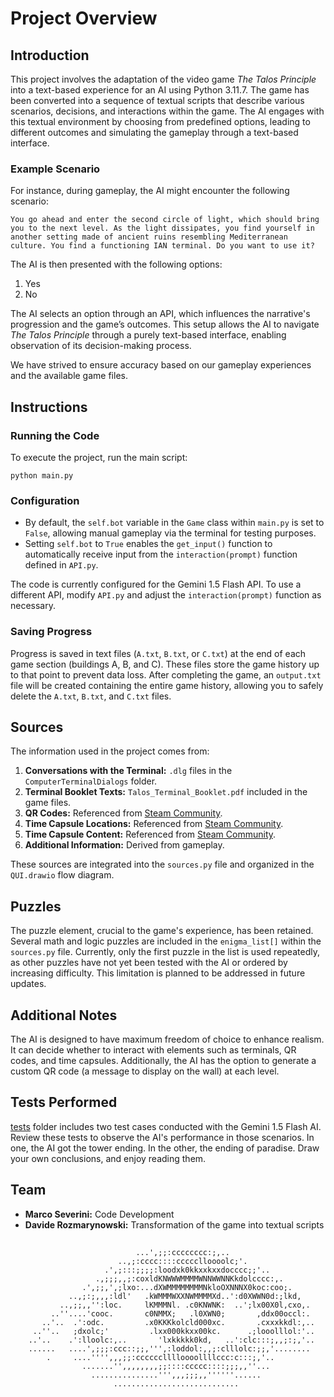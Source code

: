 
# Project Overview

## Introduction

This project involves the adaptation of the video game *The Talos Principle* into a text-based experience for an AI using Python 3.11.7. The game has been converted into a sequence of textual scripts that describe various scenarios, decisions, and interactions within the game. The AI engages with this textual environment by choosing from predefined options, leading to different outcomes and simulating the gameplay through a text-based interface.

### Example Scenario

For instance, during gameplay, the AI might encounter the following scenario:
```
You go ahead and enter the second circle of light, which should bring you to the next level. As the light dissipates, you find yourself in another setting made of ancient ruins resembling Mediterranean culture. You find a functioning IAN terminal. Do you want to use it?
```
The AI is then presented with the following options:
1. Yes
2. No

The AI selects an option through an API, which influences the narrative's progression and the game’s outcomes. This setup allows the AI to navigate *The Talos Principle* through a purely text-based interface, enabling observation of its decision-making process.

We have strived to ensure accuracy based on our gameplay experiences and the available game files.

## Instructions

### Running the Code

To execute the project, run the main script:
```
python main.py
```

### Configuration

- By default, the `self.bot` variable in the `Game` class within `main.py` is set to `False`, allowing manual gameplay via the terminal for testing purposes.
- Setting `self.bot` to `True` enables the `get_input()` function to automatically receive input from the `interaction(prompt)` function defined in `API.py`.

The code is currently configured for the Gemini 1.5 Flash API. To use a different API, modify `API.py` and adjust the `interaction(prompt)` function as necessary.

### Saving Progress

Progress is saved in text files (`A.txt`, `B.txt`, or `C.txt`) at the end of each game section (buildings A, B, and C). These files store the game history up to that point to prevent data loss. After completing the game, an `output.txt` file will be created containing the entire game history, allowing you to safely delete the `A.txt`, `B.txt`, and `C.txt` files.

## Sources

The information used in the project comes from:
1. **Conversations with the Terminal:** `.dlg` files in the `ComputerTerminalDialogs` folder.
2. **Terminal Booklet Texts:** `Talos_Terminal_Booklet.pdf` included in the game files.
3. **QR Codes:** Referenced from [Steam Community](https://steamcommunity.com/sharedfiles/filedetails/?id=652167581).
4. **Time Capsule Locations:** Referenced from [Steam Community](https://steamcommunity.com/sharedfiles/filedetails/?id=356003215).
5. **Time Capsule Content:** Referenced from [Steam Community](https://steamcommunity.com/sharedfiles/filedetails/?id=2378756869).
6. **Additional Information:** Derived from gameplay.

These sources are integrated into the `sources.py` file and organized in the `QUI.drawio` flow diagram.


## Puzzles

The puzzle element, crucial to the game's experience, has been retained. Several math and logic puzzles are included in the `enigma_list[]` within the `sources.py` file. Currently, only the first puzzle in the list is used repeatedly, as other puzzles have not yet been tested with the AI or ordered by increasing difficulty. This limitation is planned to be addressed in future updates.

## Additional Notes

The AI is designed to have maximum freedom of choice to enhance realism. It can decide whether to interact with elements such as terminals, QR codes, and time capsules. Additionally, the AI has the option to generate a custom QR code (a message to display on the wall) at each level.

## Tests Performed

[tests](https://github.com/marcoseverini/talos-principle-ai-simulation/tree/main/tests) folder includes two test cases conducted with the Gemini 1.5 Flash AI. Review these tests to observe the AI's performance in those scenarios. In one, the AI ​​got the tower ending. In the other, the ending of paradise. Draw your own conclusions, and enjoy reading them.

## Team

- **Marco Severini:** Code Development
- **Davide Rozmarynowski:** Transformation of the game into textual scripts

##

                                ...',;;:cccccccc:;,..
                            ..,;:cccc::::ccccclloooolc;'.
                         .',;:::;;;;:loodxk0kkxxkxxdocccc;;'..
                       .,;;;,,;:coxldKNWWWMMMMWNNWWNNKkdolcccc:,.
                    .',;;,',;lxo:...dXWMMMMMMMMNkloOXNNNX0koc:coo;.
                 ..,;:;,,,:ldl'   .kWMMMWXXNWMMMMXd..':d0XWWN0d:;lkd,
               ..,;;,,'':loc.     lKMMMNl. .c0KNWNK:  ..';lx00X0l,cxo,.
             ..''....'cooc.       c0NMMX;   .l0XWN0;       ,ddx00occl:.
           ..'..  .':odc.         .x0KKKkolcld000xc.       .cxxxkkdl:,..
         ..''..   ;dxolc;'         .lxx000kkxx00kc.      .;looolllol:'..
        ..'..    .':lloolc:,..       'lxkkkkk0kd,   ..':clc:::;,,;:;,'..
        ......   ....',;;;:ccc::;;,''',:loddol:,,;:clllolc:;;,'........
            .     ....'''',,,;;:cccccclllloooollllccc:c:::;,'..
                    .......'',,,,,,,,;;::::ccccc::::;;;,,''...
                      ...............''',,,;;;,,''''''......
                           ............................

